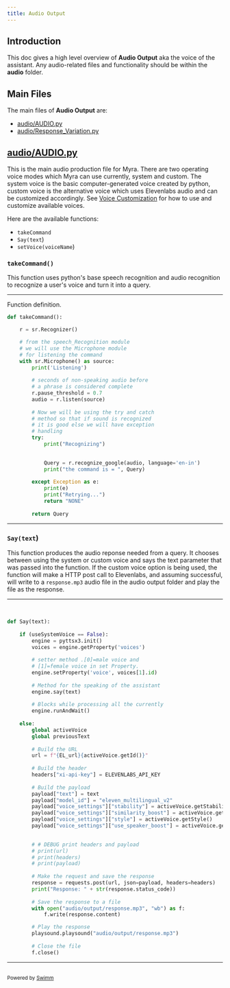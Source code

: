 ```yaml
---
title: Audio Output
---
```

## Introduction

This doc gives a high level overview of **Audio Output** aka the voice of the assistant. Any audio-related files and functionality should be within the **audio** folder.

## Main Files

The main files of **Audio Output** are:

- <SwmPath>[audio/AUDIO.py](/audio/AUDIO.py)</SwmPath>
- <SwmPath>[audio/Response_Variation.py](/audio/Response_Variation.py)</SwmPath>

## <SwmPath>[audio/AUDIO.py](/audio/AUDIO.py)</SwmPath>

This is the main audio production file for Myra. There are two operating voice modes which Myra can use currently, system and custom. The system voice is the basic computer-generated voice created by python, custom voice is the alternative voice which uses Elevenlabs audio and can be customized accordingly. See <SwmLink doc-title="Voice Customization">[Voice Customization](/.swm/voice-customization.zladkama.sw.md)</SwmLink> for how to use and customize available voices.

Here are the available functions:

- <SwmToken path="/audio/AUDIO.py" pos="21:2:2" line-data="def takeCommand():">`takeCommand`</SwmToken>
- <SwmToken path="/audio/AUDIO.py" pos="88:2:4" line-data="def Say(text):">`Say(text`</SwmToken>)
- <SwmToken path="/audio/AUDIO.py" pos="149:2:4" line-data="def setVoice(voiceName):">`setVoice(voiceName`</SwmToken>)

### <SwmToken path="/audio/AUDIO.py" pos="21:2:4" line-data="def takeCommand():">`takeCommand()`</SwmToken>

This function uses python's base speech recognition and audio recognition to recognize a user's voice and turn it into a query.

<SwmSnippet path="/audio/AUDIO.py" line="21">

---

Function definition.&nbsp;

```python
def takeCommand():

	r = sr.Recognizer()

	# from the speech_Recognition module 
	# we will use the Microphone module
	# for listening the command
	with sr.Microphone() as source:
		print('Listening')
		
		# seconds of non-speaking audio before 
		# a phrase is considered complete
		r.pause_threshold = 0.7
		audio = r.listen(source)
		
		# Now we will be using the try and catch
		# method so that if sound is recognized 
		# it is good else we will have exception 
		# handling
		try:
			print("Recognizing")
			

			Query = r.recognize_google(audio, language='en-in')
			print("the command is = ", Query)
			
		except Exception as e:
			print(e)
			print("Retrying...")
			return "NONE"
		
		return Query
```

---

</SwmSnippet>

### <SwmToken path="/audio/AUDIO.py" pos="88:2:4" line-data="def Say(text):">`Say(text`</SwmToken>)

This function produces the audio reponse needed from a query. It chooses between using the system or custom voice and says the text parameter that was passed into the function. If the custom voice option is being used, the function will make a HTTP post call to Elevenlabs, and assuming successful, will write to a <SwmToken path="/audio/AUDIO.py" pos="133:10:12" line-data="		with open(&quot;audio/output/response.mp3&quot;, &quot;wb&quot;) as f:">`response.mp3`</SwmToken> audio file in the audio output folder and play the file as the response.&nbsp;

<SwmSnippet path="/audio/AUDIO.py" line="88">

---

&nbsp;

```python
def Say(text):
	
	if (useSystemVoice == False):
		engine = pyttsx3.init()
		voices = engine.getProperty('voices')
		
		# setter method .[0]=male voice and 
		# [1]=female voice in set Property.
		engine.setProperty('voice', voices[1].id)
		
		# Method for the speaking of the assistant
		engine.say(text) 
		
		# Blocks while processing all the currently
		engine.runAndWait()
	
	else:
		global activeVoice
		global previousText
  
		# Build the URL		
		url = f"{EL_url}{activeVoice.getId()}"
	
		# Build the header
		headers["xi-api-key"] = ELEVENLABS_API_KEY
		
		# Build the payload
		payload["text"] = text
		payload["model_id"] = "eleven_multilingual_v2"
		payload["voice_settings"]["stability"] = activeVoice.getStability()
		payload["voice_settings"]["similarity_boost"] = activeVoice.getSimilarity()
		payload["voice_settings"]["style"] = activeVoice.getStyle()
		payload["voice_settings"]["use_speaker_boost"] = activeVoice.getSpeakerBoost()

	
		# # DEBUG print headers and payload
		# print(url)
		# print(headers)
		# print(payload)
		
		# Make the request and save the response
		response = requests.post(url, json=payload, headers=headers)
		print("Response: " + str(response.status_code))
	
		# Save the response to a file
		with open("audio/output/response.mp3", "wb") as f:
			f.write(response.content)

		# Play the response
		playsound.playsound("audio/output/response.mp3")
		
		# Close the file
		f.close()
```

---

</SwmSnippet>

## 

<SwmMeta version="3.0.0" repo-id="Z2l0aHViJTNBJTNBUENBQSUzQSUzQUF2YWxvbkFjZQ==" repo-name="PCAA"><sup>Powered by [Swimm](https://app.swimm.io/)</sup></SwmMeta>
